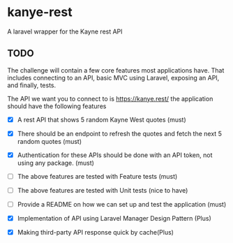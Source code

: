 # kanye-rest
 A laravel wrapper for the Kayne rest API

## TODO

The challenge will contain a few core features most applications have. That includes connecting to an API, basic MVC using Laravel, exposing an API, and finally, tests.

The API we want you to connect to is https://kanye.rest/ the application should have the following features

- [X] A rest API that shows 5 random Kayne West quotes (must)

- [X] There should be an endpoint to refresh the quotes and fetch the next 5 random quotes (must)

- [X] Authentication for these APIs should be done with an API token, not using any package. (must)

- [ ] The above features are tested with Feature tests (must)

- [ ] The above features are tested with Unit tests (nice to have)

- [ ] Provide a README on how we can set up and test the application (must)

- [X] Implementation of API using Laravel Manager Design Pattern (Plus)

- [X] Making third-party API response quick by cache(Plus)

